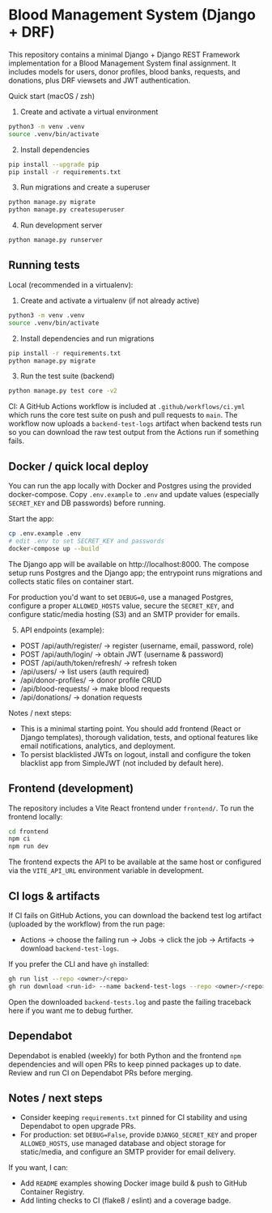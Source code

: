 # Blood Management System (Django + DRF)

This repository contains a minimal Django + Django REST Framework implementation for a Blood Management System final assignment. It includes models for users, donor profiles, blood banks, requests, and donations, plus DRF viewsets and JWT authentication.

Quick start (macOS / zsh)

1) Create and activate a virtual environment

```bash
python3 -m venv .venv
source .venv/bin/activate
```

2) Install dependencies

```bash
pip install --upgrade pip
pip install -r requirements.txt
```

3) Run migrations and create a superuser

```bash
python manage.py migrate
python manage.py createsuperuser
```

4) Run development server

```bash
python manage.py runserver
```
## Running tests

Local (recommended in a virtualenv):

1. Create and activate a virtualenv (if not already active)

```bash
python3 -m venv .venv
source .venv/bin/activate
```

2. Install dependencies and run migrations

```bash
pip install -r requirements.txt
python manage.py migrate
```

3. Run the test suite (backend)

```bash
python manage.py test core -v2
```

CI: A GitHub Actions workflow is included at `.github/workflows/ci.yml` which runs the core test suite on push and pull requests to `main`. The workflow now uploads a `backend-test-logs` artifact when backend tests run so you can download the raw test output from the Actions run if something fails.

<!-- ci-trigger: small non-functional update to trigger CI -->

## Docker / quick local deploy

You can run the app locally with Docker and Postgres using the provided docker-compose. Copy `.env.example` to `.env` and update values (especially `SECRET_KEY` and DB passwords) before running.

Start the app:

```bash
cp .env.example .env
# edit .env to set SECRET_KEY and passwords
docker-compose up --build
```

The Django app will be available on http://localhost:8000. The compose setup runs Postgres and the Django app; the entrypoint runs migrations and collects static files on container start.

For production you'd want to set `DEBUG=0`, use a managed Postgres, configure a proper `ALLOWED_HOSTS` value, secure the `SECRET_KEY`, and configure static/media hosting (S3) and an SMTP provider for emails.

5. API endpoints (example):

- POST /api/auth/register/  -> register (username, email, password, role)
- POST /api/auth/login/     -> obtain JWT (username & password)
- POST /api/auth/token/refresh/ -> refresh token
- /api/users/               -> list users (auth required)
- /api/donor-profiles/      -> donor profile CRUD
- /api/blood-requests/      -> make blood requests
- /api/donations/           -> donation requests

Notes / next steps:
- This is a minimal starting point. You should add frontend (React or Django templates), thorough validation, tests, and optional features like email notifications, analytics, and deployment.
- To persist blacklisted JWTs on logout, install and configure the token blacklist app from SimpleJWT (not included by default here).

## Frontend (development)

The repository includes a Vite React frontend under `frontend/`. To run the frontend locally:

```bash
cd frontend
npm ci
npm run dev
```

The frontend expects the API to be available at the same host or configured via the `VITE_API_URL` environment variable in development.

## CI logs & artifacts

If CI fails on GitHub Actions, you can download the backend test log artifact (uploaded by the workflow) from the run page:

- Actions → choose the failing run → Jobs → click the job → Artifacts → download `backend-test-logs`.

If you prefer the CLI and have `gh` installed:

```bash
gh run list --repo <owner>/<repo>
gh run download <run-id> --name backend-test-logs --repo <owner>/<repo>
```

Open the downloaded `backend-tests.log` and paste the failing traceback here if you want me to debug further.

## Dependabot

Dependabot is enabled (weekly) for both Python and the frontend `npm` dependencies and will open PRs to keep pinned packages up to date. Review and run CI on Dependabot PRs before merging.

## Notes / next steps
- Consider keeping `requirements.txt` pinned for CI stability and using Dependabot to open upgrade PRs.
- For production: set `DEBUG=False`, provide `DJANGO_SECRET_KEY` and proper `ALLOWED_HOSTS`, use managed database and object storage for static/media, and configure an SMTP provider for email delivery.

If you want, I can:
- Add `README` examples showing Docker image build & push to GitHub Container Registry.
- Add linting checks to CI (flake8 / eslint) and a coverage badge.

